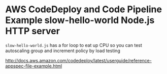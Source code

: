 # AWS CodeDeploy and Code Pipeline Example slow-hello-world Node.js HTTP server

`slow-hello-world.js` has a for loop to eat up CPU so you can test autoscaling group and increment policy by load testing

<http://docs.aws.amazon.com/codedeploy/latest/userguide/reference-appspec-file-example.html>